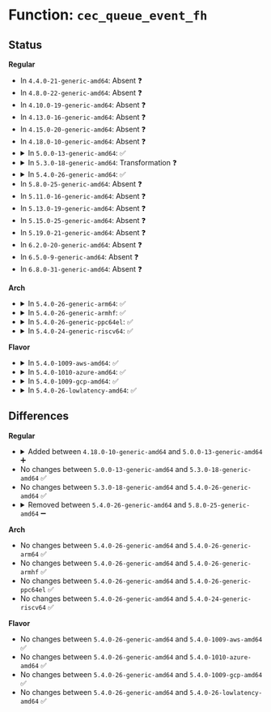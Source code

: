 # Function: <code>cec_queue_event_fh</code>

## Status
<b>Regular</b>
<ul>
<li>
In <code>4.4.0-21-generic-amd64</code>: Absent ❓
</li>
<li>
In <code>4.8.0-22-generic-amd64</code>: Absent ❓
</li>
<li>
In <code>4.10.0-19-generic-amd64</code>: Absent ❓
</li>
<li>
In <code>4.13.0-16-generic-amd64</code>: Absent ❓
</li>
<li>
In <code>4.15.0-20-generic-amd64</code>: Absent ❓
</li>
<li>
In <code>4.18.0-10-generic-amd64</code>: Absent ❓
</li>
<li>
<details>
<summary>In <code>5.0.0-13-generic-amd64</code>: ✅</summary>

```c
void cec_queue_event_fh(struct cec_fh * fh, const struct cec_event * new_ev, u64 ts)
```

```json
{
  "name": "cec_queue_event_fh",
  "collision_type": "Unique Global",
  "inline_type": "No",
  "funcs": [
    {
      "addr": 18446744071587249392,
      "name": "cec_queue_event_fh",
      "external": true,
      "loc": "drivers/media/cec/cec-adap.c:86",
      "file": "drivers/media/cec/cec-adap.c",
      "inline": "seen, unknown",
      "caller_inline": [],
      "caller_func": [
        "drivers/media/cec/cec-adap.c:cec_post_state_event",
        "drivers/media/cec/cec-adap.c:cec_queue_msg_fh",
        "drivers/media/cec/cec-adap.c:cec_queue_pin_5v_event",
        "drivers/media/cec/cec-adap.c:cec_queue_pin_hpd_event",
        "drivers/media/cec/cec-adap.c:cec_queue_pin_cec_event",
        "drivers/media/cec/cec-api.c:cec_open",
        "drivers/media/cec/cec-api.c:cec_ioctl"
      ]
    }
  ],
  "symbols": [
    {
      "addr": 18446744071587249392,
      "name": "cec_queue_event_fh",
      "section": ".text",
      "bind": "STB_GLOBAL",
      "size": 505
    }
  ]
}
```
</details>
</li>
<li>
<details>
<summary>In <code>5.3.0-18-generic-amd64</code>: Transformation ❓</summary>

```c
void cec_queue_event_fh(struct cec_fh * fh, const struct cec_event * new_ev, u64 ts)
```

```json
{
  "name": "cec_queue_event_fh",
  "collision_type": "Unique Global",
  "inline_type": "No",
  "funcs": [
    {
      "addr": 0,
      "name": "cec_queue_event_fh",
      "external": true,
      "loc": "drivers/media/cec/cec-adap.c:99",
      "file": "drivers/media/cec/cec-adap.c",
      "inline": "seen, unknown",
      "caller_inline": [],
      "caller_func": [
        "drivers/media/cec/cec-adap.c:cec_post_state_event",
        "drivers/media/cec/cec-adap.c:cec_queue_msg_fh",
        "drivers/media/cec/cec-adap.c:cec_queue_pin_5v_event",
        "drivers/media/cec/cec-adap.c:cec_queue_pin_hpd_event",
        "drivers/media/cec/cec-adap.c:cec_queue_pin_cec_event",
        "drivers/media/cec/cec-api.c:cec_open",
        "drivers/media/cec/cec-api.c:cec_ioctl"
      ]
    }
  ],
  "symbols": [
    {
      "addr": 18446744071587530738,
      "name": "cec_queue_event_fh.cold",
      "section": ".text",
      "bind": "STB_LOCAL",
      "size": 19
    },
    {
      "addr": 18446744071587517248,
      "name": "cec_queue_event_fh",
      "section": ".text",
      "bind": "STB_GLOBAL",
      "size": 496
    }
  ]
}
```
</details>
</li>
<li>
<details>
<summary>In <code>5.4.0-26-generic-amd64</code>: ✅</summary>

```c
void cec_queue_event_fh(struct cec_fh * fh, const struct cec_event * new_ev, u64 ts)
```

```json
{
  "name": "cec_queue_event_fh",
  "collision_type": "Unique Global",
  "inline_type": "No",
  "funcs": [
    {
      "addr": 18446744071587720224,
      "name": "cec_queue_event_fh",
      "external": true,
      "loc": "drivers/media/cec/cec-adap.c:99",
      "file": "drivers/media/cec/cec-adap.c",
      "inline": "seen, unknown",
      "caller_inline": [],
      "caller_func": [
        "drivers/media/cec/cec-adap.c:cec_post_state_event",
        "drivers/media/cec/cec-adap.c:cec_queue_msg_fh",
        "drivers/media/cec/cec-adap.c:cec_queue_pin_5v_event",
        "drivers/media/cec/cec-adap.c:cec_queue_pin_hpd_event",
        "drivers/media/cec/cec-adap.c:cec_queue_pin_cec_event",
        "drivers/media/cec/cec-api.c:cec_open",
        "drivers/media/cec/cec-api.c:cec_ioctl"
      ]
    }
  ],
  "symbols": [
    {
      "addr": 18446744071587720224,
      "name": "cec_queue_event_fh",
      "section": ".text",
      "bind": "STB_GLOBAL",
      "size": 509
    }
  ]
}
```
</details>
</li>
<li>
In <code>5.8.0-25-generic-amd64</code>: Absent ❓
</li>
<li>
In <code>5.11.0-16-generic-amd64</code>: Absent ❓
</li>
<li>
In <code>5.13.0-19-generic-amd64</code>: Absent ❓
</li>
<li>
In <code>5.15.0-25-generic-amd64</code>: Absent ❓
</li>
<li>
In <code>5.19.0-21-generic-amd64</code>: Absent ❓
</li>
<li>
In <code>6.2.0-20-generic-amd64</code>: Absent ❓
</li>
<li>
In <code>6.5.0-9-generic-amd64</code>: Absent ❓
</li>
<li>
In <code>6.8.0-31-generic-amd64</code>: Absent ❓
</li>
</ul>
<b>Arch</b>
<ul>
<li>
<details>
<summary>In <code>5.4.0-26-generic-arm64</code>: ✅</summary>

```c
void cec_queue_event_fh(struct cec_fh * fh, const struct cec_event * new_ev, u64 ts)
```

```json
{
  "name": "cec_queue_event_fh",
  "collision_type": "Unique Global",
  "inline_type": "No",
  "funcs": [
    {
      "addr": 18446603336500897176,
      "name": "cec_queue_event_fh",
      "external": true,
      "loc": "drivers/media/cec/cec-adap.c:99",
      "file": "drivers/media/cec/cec-adap.c",
      "inline": "seen, unknown",
      "caller_inline": [],
      "caller_func": [
        "drivers/media/cec/cec-adap.c:cec_post_state_event",
        "drivers/media/cec/cec-adap.c:cec_queue_msg_fh",
        "drivers/media/cec/cec-adap.c:cec_queue_pin_5v_event",
        "drivers/media/cec/cec-adap.c:cec_queue_pin_hpd_event",
        "drivers/media/cec/cec-adap.c:cec_queue_pin_cec_event",
        "drivers/media/cec/cec-api.c:cec_open",
        "drivers/media/cec/cec-api.c:cec_open",
        "drivers/media/cec/cec-api.c:cec_open",
        "drivers/media/cec/cec-api.c:cec_ioctl"
      ]
    }
  ],
  "symbols": [
    {
      "addr": 18446603336500897176,
      "name": "cec_queue_event_fh",
      "section": ".text",
      "bind": "STB_GLOBAL",
      "size": 496
    }
  ]
}
```
</details>
</li>
<li>
<details>
<summary>In <code>5.4.0-26-generic-armhf</code>: ✅</summary>

```c
void cec_queue_event_fh(struct cec_fh * fh, const struct cec_event * new_ev, u64 ts)
```

```json
{
  "name": "cec_queue_event_fh",
  "collision_type": "Unique Global",
  "inline_type": "No",
  "funcs": [
    {
      "addr": 3233415860,
      "name": "cec_queue_event_fh",
      "external": true,
      "loc": "drivers/media/cec/cec-adap.c:99",
      "file": "drivers/media/cec/cec-adap.c",
      "inline": "seen, unknown",
      "caller_inline": [],
      "caller_func": [
        "drivers/media/cec/cec-adap.c:cec_post_state_event",
        "drivers/media/cec/cec-adap.c:cec_queue_msg_fh",
        "drivers/media/cec/cec-adap.c:cec_queue_pin_5v_event",
        "drivers/media/cec/cec-adap.c:cec_queue_pin_hpd_event",
        "drivers/media/cec/cec-adap.c:cec_queue_pin_cec_event",
        "drivers/media/cec/cec-api.c:cec_open",
        "drivers/media/cec/cec-api.c:cec_ioctl"
      ]
    }
  ],
  "symbols": [
    {
      "addr": 3233415860,
      "name": "cec_queue_event_fh",
      "section": ".text",
      "bind": "STB_GLOBAL",
      "size": 516
    }
  ]
}
```
</details>
</li>
<li>
<details>
<summary>In <code>5.4.0-26-generic-ppc64el</code>: ✅</summary>

```c
void cec_queue_event_fh(struct cec_fh * fh, const struct cec_event * new_ev, u64 ts)
```

```json
{
  "name": "cec_queue_event_fh",
  "collision_type": "Unique Global",
  "inline_type": "No",
  "funcs": [
    {
      "addr": 13835058055294352288,
      "name": "cec_queue_event_fh",
      "external": true,
      "loc": "drivers/media/cec/cec-adap.c:99",
      "file": "drivers/media/cec/cec-adap.c",
      "inline": "seen, unknown",
      "caller_inline": [],
      "caller_func": [
        "drivers/media/cec/cec-adap.c:cec_post_state_event",
        "drivers/media/cec/cec-adap.c:cec_queue_msg_fh",
        "drivers/media/cec/cec-adap.c:cec_queue_pin_5v_event",
        "drivers/media/cec/cec-adap.c:cec_queue_pin_hpd_event",
        "drivers/media/cec/cec-adap.c:cec_queue_pin_cec_event",
        "drivers/media/cec/cec-api.c:cec_open",
        "drivers/media/cec/cec-api.c:cec_ioctl"
      ]
    }
  ],
  "symbols": [
    {
      "addr": 13835058055294352288,
      "name": "cec_queue_event_fh",
      "section": ".text",
      "bind": "STB_GLOBAL",
      "size": 648
    }
  ]
}
```
</details>
</li>
<li>
<details>
<summary>In <code>5.4.0-24-generic-riscv64</code>: ✅</summary>

```c
void cec_queue_event_fh(struct cec_fh * fh, const struct cec_event * new_ev, u64 ts)
```

```json
{
  "name": "cec_queue_event_fh",
  "collision_type": "Unique Global",
  "inline_type": "No",
  "funcs": [
    {
      "addr": 18446743936277676380,
      "name": "cec_queue_event_fh",
      "external": true,
      "loc": "drivers/media/cec/cec-adap.c:99",
      "file": "drivers/media/cec/cec-adap.c",
      "inline": "seen, unknown",
      "caller_inline": [],
      "caller_func": [
        "drivers/media/cec/cec-adap.c:cec_post_state_event",
        "drivers/media/cec/cec-adap.c:cec_queue_msg_fh",
        "drivers/media/cec/cec-adap.c:cec_queue_pin_5v_event",
        "drivers/media/cec/cec-adap.c:cec_queue_pin_hpd_event",
        "drivers/media/cec/cec-adap.c:cec_queue_pin_cec_event",
        "drivers/media/cec/cec-api.c:cec_open",
        "drivers/media/cec/cec-api.c:cec_ioctl"
      ]
    }
  ],
  "symbols": [
    {
      "addr": 18446743936277676380,
      "name": "cec_queue_event_fh",
      "section": ".text",
      "bind": "STB_GLOBAL",
      "size": 462
    }
  ]
}
```
</details>
</li>
</ul>
<b>Flavor</b>
<ul>
<li>
<details>
<summary>In <code>5.4.0-1009-aws-amd64</code>: ✅</summary>

```c
void cec_queue_event_fh(struct cec_fh * fh, const struct cec_event * new_ev, u64 ts)
```

```json
{
  "name": "cec_queue_event_fh",
  "collision_type": "Unique Global",
  "inline_type": "No",
  "funcs": [
    {
      "addr": 18446744071587361168,
      "name": "cec_queue_event_fh",
      "external": true,
      "loc": "drivers/media/cec/cec-adap.c:99",
      "file": "drivers/media/cec/cec-adap.c",
      "inline": "seen, unknown",
      "caller_inline": [],
      "caller_func": [
        "drivers/media/cec/cec-adap.c:cec_post_state_event",
        "drivers/media/cec/cec-adap.c:cec_queue_msg_fh",
        "drivers/media/cec/cec-adap.c:cec_queue_pin_5v_event",
        "drivers/media/cec/cec-adap.c:cec_queue_pin_hpd_event",
        "drivers/media/cec/cec-adap.c:cec_queue_pin_cec_event",
        "drivers/media/cec/cec-api.c:cec_open",
        "drivers/media/cec/cec-api.c:cec_ioctl"
      ]
    }
  ],
  "symbols": [
    {
      "addr": 18446744071587361168,
      "name": "cec_queue_event_fh",
      "section": ".text",
      "bind": "STB_GLOBAL",
      "size": 509
    }
  ]
}
```
</details>
</li>
<li>
<details>
<summary>In <code>5.4.0-1010-azure-amd64</code>: ✅</summary>

```c
void cec_queue_event_fh(struct cec_fh * fh, const struct cec_event * new_ev, u64 ts)
```

```json
{
  "name": "cec_queue_event_fh",
  "collision_type": "Unique Global",
  "inline_type": "No",
  "funcs": [
    {
      "addr": 18446744071587129392,
      "name": "cec_queue_event_fh",
      "external": true,
      "loc": "drivers/media/cec/cec-adap.c:99",
      "file": "drivers/media/cec/cec-adap.c",
      "inline": "seen, unknown",
      "caller_inline": [],
      "caller_func": [
        "drivers/media/cec/cec-adap.c:cec_post_state_event",
        "drivers/media/cec/cec-adap.c:cec_queue_msg_fh",
        "drivers/media/cec/cec-adap.c:cec_queue_pin_5v_event",
        "drivers/media/cec/cec-adap.c:cec_queue_pin_hpd_event",
        "drivers/media/cec/cec-adap.c:cec_queue_pin_cec_event",
        "drivers/media/cec/cec-api.c:cec_open",
        "drivers/media/cec/cec-api.c:cec_ioctl"
      ]
    }
  ],
  "symbols": [
    {
      "addr": 18446744071587129392,
      "name": "cec_queue_event_fh",
      "section": ".text",
      "bind": "STB_GLOBAL",
      "size": 509
    }
  ]
}
```
</details>
</li>
<li>
<details>
<summary>In <code>5.4.0-1009-gcp-amd64</code>: ✅</summary>

```c
void cec_queue_event_fh(struct cec_fh * fh, const struct cec_event * new_ev, u64 ts)
```

```json
{
  "name": "cec_queue_event_fh",
  "collision_type": "Unique Global",
  "inline_type": "No",
  "funcs": [
    {
      "addr": 18446744071587676368,
      "name": "cec_queue_event_fh",
      "external": true,
      "loc": "drivers/media/cec/cec-adap.c:99",
      "file": "drivers/media/cec/cec-adap.c",
      "inline": "seen, unknown",
      "caller_inline": [],
      "caller_func": [
        "drivers/media/cec/cec-adap.c:cec_post_state_event",
        "drivers/media/cec/cec-adap.c:cec_queue_msg_fh",
        "drivers/media/cec/cec-adap.c:cec_queue_pin_5v_event",
        "drivers/media/cec/cec-adap.c:cec_queue_pin_hpd_event",
        "drivers/media/cec/cec-adap.c:cec_queue_pin_cec_event",
        "drivers/media/cec/cec-api.c:cec_open",
        "drivers/media/cec/cec-api.c:cec_ioctl"
      ]
    }
  ],
  "symbols": [
    {
      "addr": 18446744071587676368,
      "name": "cec_queue_event_fh",
      "section": ".text",
      "bind": "STB_GLOBAL",
      "size": 509
    }
  ]
}
```
</details>
</li>
<li>
<details>
<summary>In <code>5.4.0-26-lowlatency-amd64</code>: ✅</summary>

```c
void cec_queue_event_fh(struct cec_fh * fh, const struct cec_event * new_ev, u64 ts)
```

```json
{
  "name": "cec_queue_event_fh",
  "collision_type": "Unique Global",
  "inline_type": "No",
  "funcs": [
    {
      "addr": 18446744071587782752,
      "name": "cec_queue_event_fh",
      "external": true,
      "loc": "drivers/media/cec/cec-adap.c:99",
      "file": "drivers/media/cec/cec-adap.c",
      "inline": "seen, unknown",
      "caller_inline": [],
      "caller_func": [
        "drivers/media/cec/cec-adap.c:cec_post_state_event",
        "drivers/media/cec/cec-adap.c:cec_queue_msg_fh",
        "drivers/media/cec/cec-adap.c:cec_queue_pin_5v_event",
        "drivers/media/cec/cec-adap.c:cec_queue_pin_hpd_event",
        "drivers/media/cec/cec-adap.c:cec_queue_pin_cec_event",
        "drivers/media/cec/cec-api.c:cec_open",
        "drivers/media/cec/cec-api.c:cec_open",
        "drivers/media/cec/cec-api.c:cec_open",
        "drivers/media/cec/cec-api.c:cec_ioctl"
      ]
    }
  ],
  "symbols": [
    {
      "addr": 18446744071587782752,
      "name": "cec_queue_event_fh",
      "section": ".text",
      "bind": "STB_GLOBAL",
      "size": 509
    }
  ]
}
```
</details>
</li>
</ul>

## Differences
<b>Regular</b>
<ul>
<li>
<details>
<summary>Added between <code>4.18.0-10-generic-amd64</code> and <code>5.0.0-13-generic-amd64</code> ➕</summary>

```c
void cec_queue_event_fh(struct cec_fh * fh, const struct cec_event * new_ev, u64 ts)
```
</details>
</li>
<li>
No changes between <code>5.0.0-13-generic-amd64</code> and <code>5.3.0-18-generic-amd64</code> ✅
</li>
<li>
No changes between <code>5.3.0-18-generic-amd64</code> and <code>5.4.0-26-generic-amd64</code> ✅
</li>
<li>
<details>
<summary>Removed between <code>5.4.0-26-generic-amd64</code> and <code>5.8.0-25-generic-amd64</code> ➖</summary>

```c
void cec_queue_event_fh(struct cec_fh * fh, const struct cec_event * new_ev, u64 ts)
```
</details>
</li>
</ul>
<b>Arch</b>
<ul>
<li>
No changes between <code>5.4.0-26-generic-amd64</code> and <code>5.4.0-26-generic-arm64</code> ✅
</li>
<li>
No changes between <code>5.4.0-26-generic-amd64</code> and <code>5.4.0-26-generic-armhf</code> ✅
</li>
<li>
No changes between <code>5.4.0-26-generic-amd64</code> and <code>5.4.0-26-generic-ppc64el</code> ✅
</li>
<li>
No changes between <code>5.4.0-26-generic-amd64</code> and <code>5.4.0-24-generic-riscv64</code> ✅
</li>
</ul>
<b>Flavor</b>
<ul>
<li>
No changes between <code>5.4.0-26-generic-amd64</code> and <code>5.4.0-1009-aws-amd64</code> ✅
</li>
<li>
No changes between <code>5.4.0-26-generic-amd64</code> and <code>5.4.0-1010-azure-amd64</code> ✅
</li>
<li>
No changes between <code>5.4.0-26-generic-amd64</code> and <code>5.4.0-1009-gcp-amd64</code> ✅
</li>
<li>
No changes between <code>5.4.0-26-generic-amd64</code> and <code>5.4.0-26-lowlatency-amd64</code> ✅
</li>
</ul>

